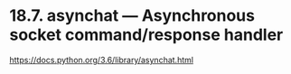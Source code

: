 # 18.7. asynchat — Asynchronous socket command/response handler #

https://docs.python.org/3.6/library/asynchat.html
